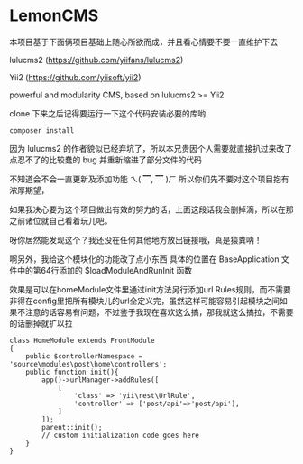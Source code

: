 # LemonCMS

本项目基于下面俩项目基础上随心所欲而成，并且看心情要不要一直维护下去

lulucms2 (https://github.com/yiifans/lulucms2)

Yii2 (https://github.com/yiisoft/yii2)

powerful and modularity CMS, based on lulucms2 >= Yii2

clone 下来之后记得要运行一下这个代码安装必要的库哟
```
composer install 
```

因为 lulucms2 的作者貌似已经弃坑了，所以本兄贵因个人需要就直接扒过来改了点忍不了的比较蠢的 bug 并重新缩进了部分文件的代码

不知道会不会一直更新及添加功能 ㄟ( ▔, ▔ )ㄏ 所以你们先不要对这个项目抱有浓厚期望，

如果我决心要为这个项目做出有效的努力的话，上面这段话我会删掉滴，所以在那之前诸位就自己看着玩儿吧。

呀你居然能发现这个？我还没在任何其他地方放出链接哦，真是猿粪呐！

啊另外，我给这个模块化的功能改了点小东西
具体的位置在 BaseApplication 文件中的第64行添加的 $loadModuleAndRunInit 函数

效果是可以在homeModule文件里通过init方法另行添加url Rules规则，而不需要非得在config里把所有模块儿的url全定义完，虽然这样可能容易引起模块之间如果不注意的话容易有问题，不过鉴于我现在喜欢这么搞，那我就这么搞拉，不需要的话删掉就扩以拉

```
class HomeModule extends FrontModule
{
    public $controllerNamespace = 'source\modules\post\home\controllers';
    public function init(){
        app()->urlManager->addRules([
            [
                'class' => 'yii\rest\UrlRule',
                'controller' => ['post/api'=>'post/api'],
            ]
        ]);
        parent::init();
        // custom initialization code goes here
    }
}
```
